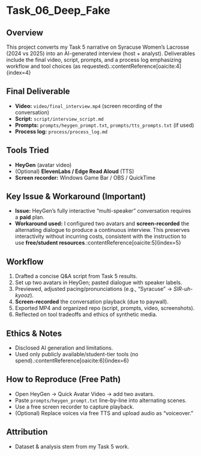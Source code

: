 
# Task_06_Deep_Fake

## Overview
This project converts my Task 5 narrative on Syracuse Women’s Lacrosse (2024 vs 2025) into an AI-generated interview (host + analyst). Deliverables include the final video, script, prompts, and a process log emphasizing workflow and tool choices (as requested).:contentReference[oaicite:4]{index=4}

## Final Deliverable
- **Video:** `video/final_interview.mp4` (screen recording of the conversation)
- **Script:** `script/interview_script.md`
- **Prompts:** `prompts/heygen_prompt.txt`, `prompts/tts_prompts.txt` (if used)
- **Process log:** `process/process_log.md`

## Tools Tried
- **HeyGen** (avatar video)
- (Optional) **ElevenLabs / Edge Read Aloud** (TTS)
- **Screen recorder:** Windows Game Bar / OBS / QuickTime

## Key Issue & Workaround (Important)
- **Issue:** HeyGen’s fully interactive “multi-speaker” conversation requires a **paid** plan.
- **Workaround used:** I configured two avatars and **screen-recorded** the alternating dialogue to produce a continuous interview. This preserves interactivity without incurring costs, consistent with the instruction to use **free/student resources**.:contentReference[oaicite:5]{index=5}

## Workflow
1. Drafted a concise Q&A script from Task 5 results.
2. Set up two avatars in HeyGen; pasted dialogue with speaker labels.
3. Previewed, adjusted pacing/pronunciations (e.g., “Syracuse” → *SIR-uh-kyooz*).
4. **Screen-recorded** the conversation playback (due to paywall).
5. Exported MP4 and organized repo (script, prompts, video, screenshots).
6. Reflected on tool tradeoffs and ethics of synthetic media.

## Ethics & Notes
- Disclosed AI generation and limitations.
- Used only publicly available/student-tier tools (no spend).:contentReference[oaicite:6]{index=6}

## How to Reproduce (Free Path)
- Open HeyGen → Quick Avatar Video → add two avatars.
- Paste `prompts/heygen_prompt.txt` line-by-line into alternating scenes.
- Use a free screen recorder to capture playback.
- (Optional) Replace voices via free TTS and upload audio as “voiceover.”

## Attribution
- Dataset & analysis stem from my Task 5 work.

